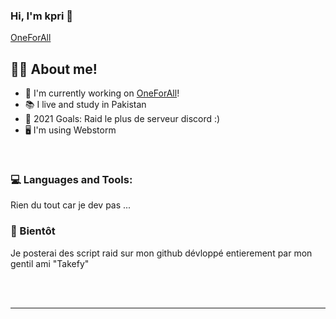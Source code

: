### Hi, I'm kpri 👋

[OneForAll](https://discord.gg/czJdCzaa)


## 👨‍🎓 About me!

- 🤖 I'm currently working on [OneForAll](https://discord.gg/FY8dyxRuZT)!
- 📚 I live and study in Pakistan
- 🥅 2021 Goals: Raid le plus de serveur discord :)
- 🖥 I'm using Webstorm


<br />

### 💻 Languages and Tools:

Rien du tout car je dev pas ...

### 🎩 Bientôt 

Je posterai des script raid sur mon github dévloppé entierement par mon gentil ami "Takefy"

<br />
<br />

---

  



